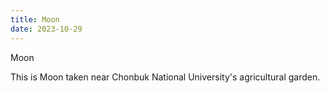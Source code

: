 ```yaml
---
title: Moon
date: 2023-10-29
---
```


Moon

<!--more-->

This is Moon taken near Chonbuk National University's agricultural garden.
